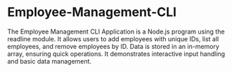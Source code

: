 # Employee-Management-CLI
The Employee Management CLI Application is a Node.js program using the readline module. It allows users to add employees with unique IDs, list all employees, and remove employees by ID. Data is stored in an in-memory array, ensuring quick operations. It demonstrates interactive input handling and basic data management.
